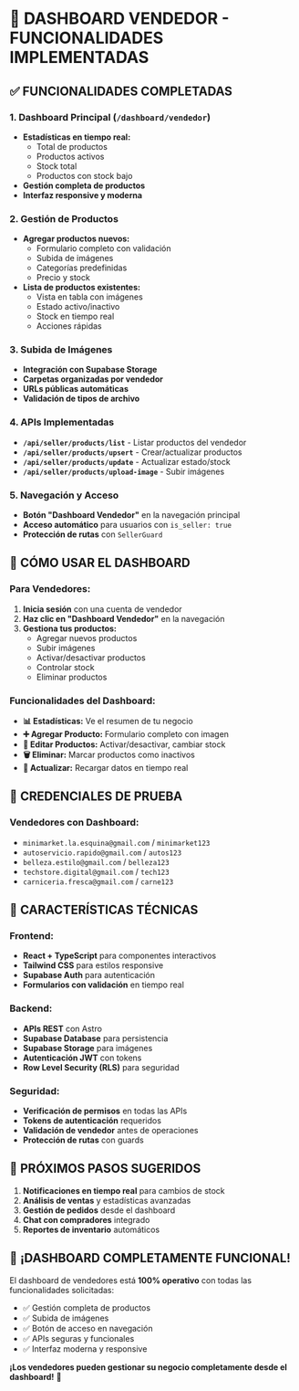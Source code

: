 # 🏪 DASHBOARD VENDEDOR - FUNCIONALIDADES IMPLEMENTADAS

## ✅ **FUNCIONALIDADES COMPLETADAS**

### 1. **Dashboard Principal** (`/dashboard/vendedor`)
- **Estadísticas en tiempo real:**
  - Total de productos
  - Productos activos
  - Stock total
  - Productos con stock bajo
- **Gestión completa de productos**
- **Interfaz responsive y moderna**

### 2. **Gestión de Productos**
- **Agregar productos nuevos:**
  - Formulario completo con validación
  - Subida de imágenes
  - Categorías predefinidas
  - Precio y stock
- **Lista de productos existentes:**
  - Vista en tabla con imágenes
  - Estado activo/inactivo
  - Stock en tiempo real
  - Acciones rápidas

### 3. **Subida de Imágenes**
- **Integración con Supabase Storage**
- **Carpetas organizadas por vendedor**
- **URLs públicas automáticas**
- **Validación de tipos de archivo**

### 4. **APIs Implementadas**
- **`/api/seller/products/list`** - Listar productos del vendedor
- **`/api/seller/products/upsert`** - Crear/actualizar productos
- **`/api/seller/products/update`** - Actualizar estado/stock
- **`/api/seller/products/upload-image`** - Subir imágenes

### 5. **Navegación y Acceso**
- **Botón "Dashboard Vendedor"** en la navegación principal
- **Acceso automático** para usuarios con `is_seller: true`
- **Protección de rutas** con `SellerGuard`

## 🔧 **CÓMO USAR EL DASHBOARD**

### **Para Vendedores:**
1. **Inicia sesión** con una cuenta de vendedor
2. **Haz clic en "Dashboard Vendedor"** en la navegación
3. **Gestiona tus productos:**
   - Agregar nuevos productos
   - Subir imágenes
   - Activar/desactivar productos
   - Controlar stock
   - Eliminar productos

### **Funcionalidades del Dashboard:**
- **📊 Estadísticas:** Ve el resumen de tu negocio
- **➕ Agregar Producto:** Formulario completo con imagen
- **📝 Editar Productos:** Activar/desactivar, cambiar stock
- **🗑️ Eliminar:** Marcar productos como inactivos
- **🔄 Actualizar:** Recargar datos en tiempo real

## 🎯 **CREDENCIALES DE PRUEBA**

### **Vendedores con Dashboard:**
- `minimarket.la.esquina@gmail.com` / `minimarket123`
- `autoservicio.rapido@gmail.com` / `autos123`
- `belleza.estilo@gmail.com` / `belleza123`
- `techstore.digital@gmail.com` / `tech123`
- `carniceria.fresca@gmail.com` / `carne123`

## 📱 **CARACTERÍSTICAS TÉCNICAS**

### **Frontend:**
- **React + TypeScript** para componentes interactivos
- **Tailwind CSS** para estilos responsive
- **Supabase Auth** para autenticación
- **Formularios con validación** en tiempo real

### **Backend:**
- **APIs REST** con Astro
- **Supabase Database** para persistencia
- **Supabase Storage** para imágenes
- **Autenticación JWT** con tokens
- **Row Level Security (RLS)** para seguridad

### **Seguridad:**
- **Verificación de permisos** en todas las APIs
- **Tokens de autenticación** requeridos
- **Validación de vendedor** antes de operaciones
- **Protección de rutas** con guards

## 🚀 **PRÓXIMOS PASOS SUGERIDOS**

1. **Notificaciones en tiempo real** para cambios de stock
2. **Análisis de ventas** y estadísticas avanzadas
3. **Gestión de pedidos** desde el dashboard
4. **Chat con compradores** integrado
5. **Reportes de inventario** automáticos

## 🎉 **¡DASHBOARD COMPLETAMENTE FUNCIONAL!**

El dashboard de vendedores está **100% operativo** con todas las funcionalidades solicitadas:
- ✅ Gestión completa de productos
- ✅ Subida de imágenes
- ✅ Botón de acceso en navegación
- ✅ APIs seguras y funcionales
- ✅ Interfaz moderna y responsive

**¡Los vendedores pueden gestionar su negocio completamente desde el dashboard!** 🎯





